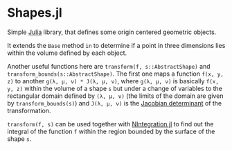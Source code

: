 # Shapes.jl

Simple [Julia](https://julialang.org/) library, that defines some origin
centered geometric objects.

It extends the `Base` method `in` to determine if a point in three dimensions
lies within the volume defined by each object.

Another useful functions here are `transform(f, s::AbstractShape)` and 
`transform_bounds(s::AbstractShape)`. The first one maps a function `f(x, y, z)`
to another `g(λ, μ, ν) * J(λ, μ, ν)`, where `g(λ, μ, ν)` is basically
`f(x, y, z)` within the volume of a shape `s` but under a change of variables to
the rectangular domain defined by `(λ, μ, ν)` (the limits of the domain are
given by `transform_bounds(s)`) and `J(λ, μ, ν)` is the
[Jacobian determinant](https://en.wikipedia.org/wiki/Jacobian_matrix_and_determinant)
of the transformation.

`transform(f, s)` can be used together with
[NIntegration.jl](https://github.com/pabloferz/NIntegration.jl) to find out the
integral of the function `f` within the region bounded by the surface of the
shape `s`.
